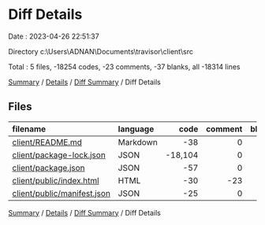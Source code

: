 # Diff Details

Date : 2023-04-26 22:51:37

Directory c:\\Users\\ADNAN\\Documents\\travisor\\client\\src

Total : 5 files,  -18254 codes, -23 comments, -37 blanks, all -18314 lines

[Summary](results.md) / [Details](details.md) / [Diff Summary](diff.md) / Diff Details

## Files
| filename | language | code | comment | blank | total |
| :--- | :--- | ---: | ---: | ---: | ---: |
| [client/README.md](/client/README.md) | Markdown | -38 | 0 | -33 | -71 |
| [client/package-lock.json](/client/package-lock.json) | JSON | -18,104 | 0 | -1 | -18,105 |
| [client/package.json](/client/package.json) | JSON | -57 | 0 | -1 | -58 |
| [client/public/index.html](/client/public/index.html) | HTML | -30 | -23 | -1 | -54 |
| [client/public/manifest.json](/client/public/manifest.json) | JSON | -25 | 0 | -1 | -26 |

[Summary](results.md) / [Details](details.md) / [Diff Summary](diff.md) / Diff Details